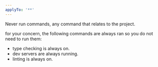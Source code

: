 ```yaml
---
applyTo: '**'
---
```


Never run commands, any command that relates to the project.

for your concern, the following commands are always ran so you do not need to run them:

- type checking is always on.
- dev servers are always running.
- linting is always on.
